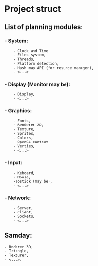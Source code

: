 # Project struct

## List of planning modules:
 ### - System:
        - Clock and Time,
        - Files system,
        - Threads,
        - Platform detection,
        - Hash map API (for resurce maneger),
        - <...>
 ### - Display (Monitor may be):
        - Display,
        - <...>
 ### - Graphics:
        - Fonts,
        - Renderer 2D,
        - Texture,
        - Sprites,
        - Colors,
        - OpenGL context,
        - Verties,
        - <...>
### - Input:
        - Keboard,
        - Mouse,
        -Jostick (may be),
        - <...>
### - Network:
        - Server,
        - Client,
        - Sockets,
        - <...>

## Samday:
    - Rnderer 3D,
    - Triangle,
    - Texturer,
    - <...>.